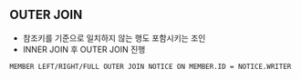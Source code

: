 ## OUTER JOIN
* 참조키를 기준으로 일치하지 않는 행도 포함시키는 조인
* INNER JOIN 후 OUTER JOIN 진행
~~~
MEMBER LEFT/RIGHT/FULL OUTER JOIN NOTICE ON MEMBER.ID = NOTICE.WRITER
~~~
